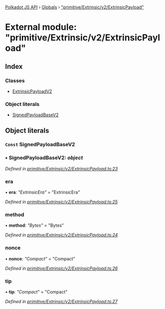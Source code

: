 [Polkadot JS API](../README.md) › [Globals](../globals.md) › ["primitive/Extrinsic/v2/ExtrinsicPayload"](_primitive_extrinsic_v2_extrinsicpayload_.md)

# External module: "primitive/Extrinsic/v2/ExtrinsicPayload"

## Index

### Classes

* [ExtrinsicPayloadV2](../classes/_primitive_extrinsic_v2_extrinsicpayload_.extrinsicpayloadv2.md)

### Object literals

* [SignedPayloadBaseV2](_primitive_extrinsic_v2_extrinsicpayload_.md#const-signedpayloadbasev2)

## Object literals

### `Const` SignedPayloadBaseV2

### ▪ **SignedPayloadBaseV2**: *object*

*Defined in [primitive/Extrinsic/v2/ExtrinsicPayload.ts:23](https://github.com/polkadot-js/api/blob/011e24bd49/packages/types/src/primitive/Extrinsic/v2/ExtrinsicPayload.ts#L23)*

###  era

• **era**: *"ExtrinsicEra"* = "ExtrinsicEra"

*Defined in [primitive/Extrinsic/v2/ExtrinsicPayload.ts:25](https://github.com/polkadot-js/api/blob/011e24bd49/packages/types/src/primitive/Extrinsic/v2/ExtrinsicPayload.ts#L25)*

###  method

• **method**: *"Bytes"* = "Bytes"

*Defined in [primitive/Extrinsic/v2/ExtrinsicPayload.ts:24](https://github.com/polkadot-js/api/blob/011e24bd49/packages/types/src/primitive/Extrinsic/v2/ExtrinsicPayload.ts#L24)*

###  nonce

• **nonce**: *"Compact<Index>"* = "Compact<Index>"

*Defined in [primitive/Extrinsic/v2/ExtrinsicPayload.ts:26](https://github.com/polkadot-js/api/blob/011e24bd49/packages/types/src/primitive/Extrinsic/v2/ExtrinsicPayload.ts#L26)*

###  tip

• **tip**: *"Compact<Balance>"* = "Compact<Balance>"

*Defined in [primitive/Extrinsic/v2/ExtrinsicPayload.ts:27](https://github.com/polkadot-js/api/blob/011e24bd49/packages/types/src/primitive/Extrinsic/v2/ExtrinsicPayload.ts#L27)*
